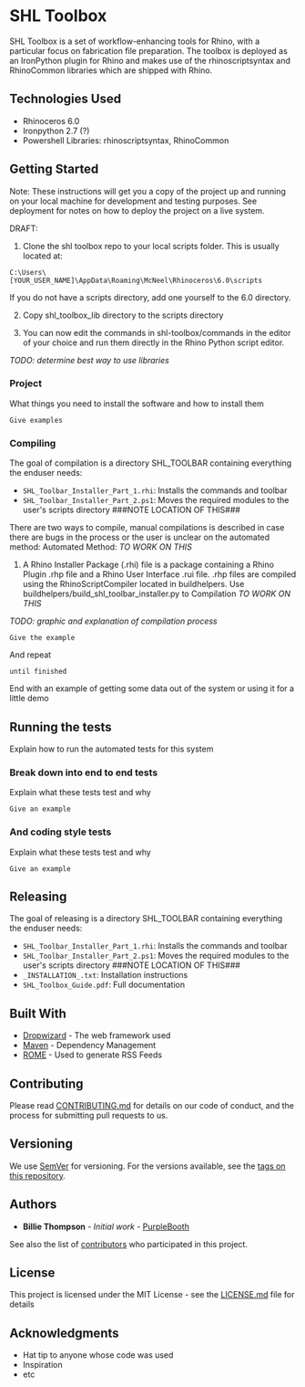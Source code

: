 # SHL Toolbox

SHL Toolbox is a set of workflow-enhancing tools for Rhino, with a particular focus on fabrication file preparation. The toolbox is deployed as an IronPython plugin for Rhino and makes use of the rhinoscriptsyntax and RhinoCommon libraries which are shipped with Rhino.

## Technologies Used
- Rhinoceros 6.0
- Ironpython 2.7 (?)
- Powershell
Libraries: rhinoscriptsyntax, RhinoCommon

## Getting Started

Note: These instructions will get you a copy of the project up and running on your local machine for development and testing purposes. See deployment for notes on how to deploy the project on a live system.

DRAFT:
1. Clone the shl toolbox repo to your local scripts folder. This is usually located at:
```
C:\Users\[YOUR_USER_NAME]\AppData\Roaming\McNeel\Rhinoceros\6.0\scripts
```
If you do not have a scripts directory, add one yourself to the 6.0 directory.

2. Copy shl_toolbox_lib directory to the scripts directory

3. You can now edit the commands in shl-toolbox/commands in the editor of your choice and run them directly in the Rhino Python script editor.

_TODO: determine best way to use libraries_
### Project

What things you need to install the software and how to install them

```
Give examples
```

### Compiling

The goal of compilation is a directory SHL_TOOLBAR containing everything the enduser needs:
- ```SHL_Toolbar_Installer_Part_1.rhi```: Installs the commands and toolbar
- ```SHL_Toolbar_Installer_Part_2.ps1```: Moves the required modules to the user's scripts directory ###NOTE LOCATION OF THIS###

There are two ways to compile, manual compilations is described in case there are bugs in the process or the user is unclear on the automated method:
Automated Method:
_TO WORK ON THIS_
1. A Rhino Installer Package (.rhi) file is a package containing a Rhino Plugin .rhp file and a Rhino User Interface .rui file.
.rhp files are compiled using the RhinoScriptCompiler located in buildhelpers.
Use buildhelpers/build_shl_toolbar_installer.py to 
Compilation 
_TO WORK ON THIS_

_TODO: graphic and explanation of compilation process_

```
Give the example
```

And repeat

```
until finished
```

End with an example of getting some data out of the system or using it for a little demo

## Running the tests

Explain how to run the automated tests for this system

### Break down into end to end tests

Explain what these tests test and why

```
Give an example
```

### And coding style tests

Explain what these tests test and why

```
Give an example
```

## Releasing

The goal of releasing is a directory SHL_TOOLBAR containing everything the enduser needs:
- ```SHL_Toolbar_Installer_Part_1.rhi```: Installs the commands and toolbar
- ```SHL_Toolbar_Installer_Part_2.ps1```: Moves the required modules to the user's scripts directory ###NOTE LOCATION OF THIS###
- ```_INSTALLATION_.txt```: Installation instructions
- ```SHL_Toolbox_Guide.pdf```: Full documentation

## Built With

* [Dropwizard](http://www.dropwizard.io/1.0.2/docs/) - The web framework used
* [Maven](https://maven.apache.org/) - Dependency Management
* [ROME](https://rometools.github.io/rome/) - Used to generate RSS Feeds

## Contributing

Please read [CONTRIBUTING.md](https://gist.github.com/PurpleBooth/b24679402957c63ec426) for details on our code of conduct, and the process for submitting pull requests to us.

## Versioning

We use [SemVer](http://semver.org/) for versioning. For the versions available, see the [tags on this repository](https://github.com/your/project/tags). 

## Authors

* **Billie Thompson** - *Initial work* - [PurpleBooth](https://github.com/PurpleBooth)

See also the list of [contributors](https://github.com/your/project/contributors) who participated in this project.

## License

This project is licensed under the MIT License - see the [LICENSE.md](LICENSE.md) file for details

## Acknowledgments

* Hat tip to anyone whose code was used
* Inspiration
* etc
